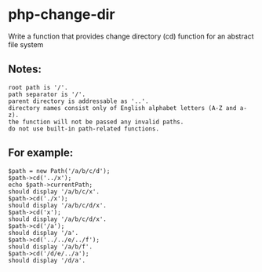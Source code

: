 # php-change-dir
Write a function that provides change directory (cd) function for an abstract file system

## Notes:
```
root path is '/'.
path separator is '/'.
parent directory is addressable as '..'.
directory names consist only of English alphabet letters (A-Z and a-z).
the function will not be passed any invalid paths.
do not use built-in path-related functions.
```

## For example:
```
$path = new Path('/a/b/c/d');
$path->cd('../x');
echo $path->currentPath;
should display '/a/b/c/x'.
$path->cd('./x');
should display '/a/b/c/d/x'.
$path->cd('x');
should display '/a/b/c/d/x'.
$path->cd('/a');
should display '/a'.
$path->cd('../../e/../f');
should display '/a/b/f'.
$path->cd('/d/e/../a');
should display '/d/a'.
```
